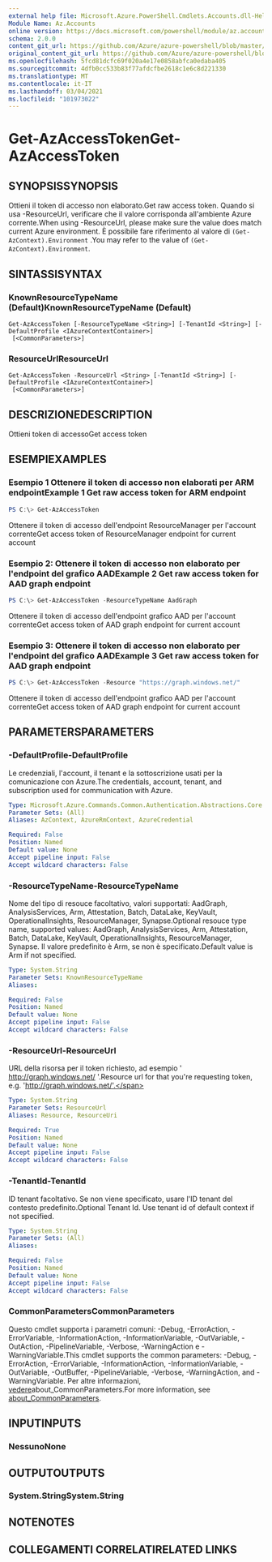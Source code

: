 ```yaml
---
external help file: Microsoft.Azure.PowerShell.Cmdlets.Accounts.dll-Help.xml
Module Name: Az.Accounts
online version: https://docs.microsoft.com/powershell/module/az.accounts/get-azaccesstoken
schema: 2.0.0
content_git_url: https://github.com/Azure/azure-powershell/blob/master/src/Accounts/Accounts/help/Get-AzAccessToken.md
original_content_git_url: https://github.com/Azure/azure-powershell/blob/master/src/Accounts/Accounts/help/Get-AzAccessToken.md
ms.openlocfilehash: 5fcd81dcfc69f020a4e17e0858abfca0edaba405
ms.sourcegitcommit: 4dfb0cc533b83f77afdcfbe2618c1e6c8d221330
ms.translationtype: MT
ms.contentlocale: it-IT
ms.lasthandoff: 03/04/2021
ms.locfileid: "101973022"
---
```

# <span data-ttu-id="5d769-101">Get-AzAccessToken</span><span class="sxs-lookup"><span data-stu-id="5d769-101">Get-AzAccessToken</span></span>

## <span data-ttu-id="5d769-102">SYNOPSIS</span><span class="sxs-lookup"><span data-stu-id="5d769-102">SYNOPSIS</span></span>
<span data-ttu-id="5d769-103">Ottieni il token di accesso non elaborato.</span><span class="sxs-lookup"><span data-stu-id="5d769-103">Get raw access token.</span></span> <span data-ttu-id="5d769-104">Quando si usa -ResourceUrl, verificare che il valore corrisponda all'ambiente Azure corrente.</span><span class="sxs-lookup"><span data-stu-id="5d769-104">When using -ResourceUrl, please make sure the value does match current Azure environment.</span></span> <span data-ttu-id="5d769-105">È possibile fare riferimento al valore di `(Get-AzContext).Environment` .</span><span class="sxs-lookup"><span data-stu-id="5d769-105">You may refer to the value of `(Get-AzContext).Environment`.</span></span>

## <span data-ttu-id="5d769-106">SINTASSI</span><span class="sxs-lookup"><span data-stu-id="5d769-106">SYNTAX</span></span>

### <span data-ttu-id="5d769-107">KnownResourceTypeName (Default)</span><span class="sxs-lookup"><span data-stu-id="5d769-107">KnownResourceTypeName (Default)</span></span>
```
Get-AzAccessToken [-ResourceTypeName <String>] [-TenantId <String>] [-DefaultProfile <IAzureContextContainer>]
 [<CommonParameters>]
```

### <span data-ttu-id="5d769-108">ResourceUrl</span><span class="sxs-lookup"><span data-stu-id="5d769-108">ResourceUrl</span></span>
```
Get-AzAccessToken -ResourceUrl <String> [-TenantId <String>] [-DefaultProfile <IAzureContextContainer>]
 [<CommonParameters>]
```

## <span data-ttu-id="5d769-109">DESCRIZIONE</span><span class="sxs-lookup"><span data-stu-id="5d769-109">DESCRIPTION</span></span>
<span data-ttu-id="5d769-110">Ottieni token di accesso</span><span class="sxs-lookup"><span data-stu-id="5d769-110">Get access token</span></span>

## <span data-ttu-id="5d769-111">ESEMPI</span><span class="sxs-lookup"><span data-stu-id="5d769-111">EXAMPLES</span></span>

### <span data-ttu-id="5d769-112">Esempio 1 Ottenere il token di accesso non elaborati per ARM endpoint</span><span class="sxs-lookup"><span data-stu-id="5d769-112">Example 1 Get raw access token for ARM endpoint</span></span>
```powershell
PS C:\> Get-AzAccessToken
```

<span data-ttu-id="5d769-113">Ottenere il token di accesso dell'endpoint ResourceManager per l'account corrente</span><span class="sxs-lookup"><span data-stu-id="5d769-113">Get access token of ResourceManager endpoint for current account</span></span>

### <span data-ttu-id="5d769-114">Esempio 2: Ottenere il token di accesso non elaborato per l'endpoint del grafico AAD</span><span class="sxs-lookup"><span data-stu-id="5d769-114">Example 2 Get raw access token for AAD graph endpoint</span></span>
```powershell
PS C:\> Get-AzAccessToken -ResourceTypeName AadGraph
```

<span data-ttu-id="5d769-115">Ottenere il token di accesso dell'endpoint grafico AAD per l'account corrente</span><span class="sxs-lookup"><span data-stu-id="5d769-115">Get access token of AAD graph endpoint for current account</span></span>

### <span data-ttu-id="5d769-116">Esempio 3: Ottenere il token di accesso non elaborato per l'endpoint del grafico AAD</span><span class="sxs-lookup"><span data-stu-id="5d769-116">Example 3 Get raw access token for AAD graph endpoint</span></span>
```powershell
PS C:\> Get-AzAccessToken -Resource "https://graph.windows.net/"
```

<span data-ttu-id="5d769-117">Ottenere il token di accesso dell'endpoint grafico AAD per l'account corrente</span><span class="sxs-lookup"><span data-stu-id="5d769-117">Get access token of AAD graph endpoint for current account</span></span>

## <span data-ttu-id="5d769-118">PARAMETERS</span><span class="sxs-lookup"><span data-stu-id="5d769-118">PARAMETERS</span></span>

### <span data-ttu-id="5d769-119">-DefaultProfile</span><span class="sxs-lookup"><span data-stu-id="5d769-119">-DefaultProfile</span></span>
<span data-ttu-id="5d769-120">Le credenziali, l'account, il tenant e la sottoscrizione usati per la comunicazione con Azure.</span><span class="sxs-lookup"><span data-stu-id="5d769-120">The credentials, account, tenant, and subscription used for communication with Azure.</span></span>

```yaml
Type: Microsoft.Azure.Commands.Common.Authentication.Abstractions.Core.IAzureContextContainer
Parameter Sets: (All)
Aliases: AzContext, AzureRmContext, AzureCredential

Required: False
Position: Named
Default value: None
Accept pipeline input: False
Accept wildcard characters: False
```

### <span data-ttu-id="5d769-121">-ResourceTypeName</span><span class="sxs-lookup"><span data-stu-id="5d769-121">-ResourceTypeName</span></span>
<span data-ttu-id="5d769-122">Nome del tipo di resouce facoltativo, valori supportati: AadGraph, AnalysisServices, Arm, Attestation, Batch, DataLake, KeyVault, OperationalInsights, ResourceManager, Synapse.</span><span class="sxs-lookup"><span data-stu-id="5d769-122">Optional resouce type name, supported values: AadGraph, AnalysisServices, Arm, Attestation, Batch, DataLake, KeyVault, OperationalInsights, ResourceManager, Synapse.</span></span> <span data-ttu-id="5d769-123">Il valore predefinito è Arm, se non è specificato.</span><span class="sxs-lookup"><span data-stu-id="5d769-123">Default value is Arm if not specified.</span></span>

```yaml
Type: System.String
Parameter Sets: KnownResourceTypeName
Aliases:

Required: False
Position: Named
Default value: None
Accept pipeline input: False
Accept wildcard characters: False
```

### <span data-ttu-id="5d769-124">-ResourceUrl</span><span class="sxs-lookup"><span data-stu-id="5d769-124">-ResourceUrl</span></span>
<span data-ttu-id="5d769-125">URL della risorsa per il token richiesto, ad esempio ' http://graph.windows.net/ '.</span><span class="sxs-lookup"><span data-stu-id="5d769-125">Resource url for that you're requesting token, e.g. 'http://graph.windows.net/'.</span></span>

```yaml
Type: System.String
Parameter Sets: ResourceUrl
Aliases: Resource, ResourceUri

Required: True
Position: Named
Default value: None
Accept pipeline input: False
Accept wildcard characters: False
```

### <span data-ttu-id="5d769-126">-TenantId</span><span class="sxs-lookup"><span data-stu-id="5d769-126">-TenantId</span></span>
<span data-ttu-id="5d769-127">ID tenant facoltativo. Se non viene specificato, usare l'ID tenant del contesto predefinito.</span><span class="sxs-lookup"><span data-stu-id="5d769-127">Optional Tenant Id. Use tenant id of default context if not specified.</span></span>

```yaml
Type: System.String
Parameter Sets: (All)
Aliases:

Required: False
Position: Named
Default value: None
Accept pipeline input: False
Accept wildcard characters: False
```

### <span data-ttu-id="5d769-128">CommonParameters</span><span class="sxs-lookup"><span data-stu-id="5d769-128">CommonParameters</span></span>
<span data-ttu-id="5d769-129">Questo cmdlet supporta i parametri comuni: -Debug, -ErrorAction, -ErrorVariable, -InformationAction, -InformationVariable, -OutVariable, -OutAction, -PipelineVariable, -Verbose, -WarningAction e -WarningVariable.</span><span class="sxs-lookup"><span data-stu-id="5d769-129">This cmdlet supports the common parameters: -Debug, -ErrorAction, -ErrorVariable, -InformationAction, -InformationVariable, -OutVariable, -OutBuffer, -PipelineVariable, -Verbose, -WarningAction, and -WarningVariable.</span></span> <span data-ttu-id="5d769-130">Per altre informazioni, [vedere](http://go.microsoft.com/fwlink/?LinkID=113216)about_CommonParameters.</span><span class="sxs-lookup"><span data-stu-id="5d769-130">For more information, see [about_CommonParameters](http://go.microsoft.com/fwlink/?LinkID=113216).</span></span>

## <span data-ttu-id="5d769-131">INPUT</span><span class="sxs-lookup"><span data-stu-id="5d769-131">INPUTS</span></span>

### <span data-ttu-id="5d769-132">Nessuno</span><span class="sxs-lookup"><span data-stu-id="5d769-132">None</span></span>

## <span data-ttu-id="5d769-133">OUTPUT</span><span class="sxs-lookup"><span data-stu-id="5d769-133">OUTPUTS</span></span>

### <span data-ttu-id="5d769-134">System.String</span><span class="sxs-lookup"><span data-stu-id="5d769-134">System.String</span></span>

## <span data-ttu-id="5d769-135">NOTE</span><span class="sxs-lookup"><span data-stu-id="5d769-135">NOTES</span></span>

## <span data-ttu-id="5d769-136">COLLEGAMENTI CORRELATI</span><span class="sxs-lookup"><span data-stu-id="5d769-136">RELATED LINKS</span></span>
